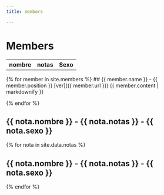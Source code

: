 ```yaml
---
title: members

---
```


# Members

 <table>
    <tr>
      <th>nombre</th>
      <th>notas</th>
      <th>Sexo</th>
    </tr>

  </table>
{% for member in site.members %}
  ## {{ member.name }} - {{ member.position }}
  [ver]({{ member.url }}) 
  {{ member.content | markdownify }}
  
{% endfor %}
## {{ nota.nombre }} - {{ nota.notas }} - {{ nota.sexo }} 

{% for nota in site.data.notas %}
 ## {{ nota.nombre }} - {{ nota.notas }} - {{ nota.sexo }} 
 
{% endfor %}
